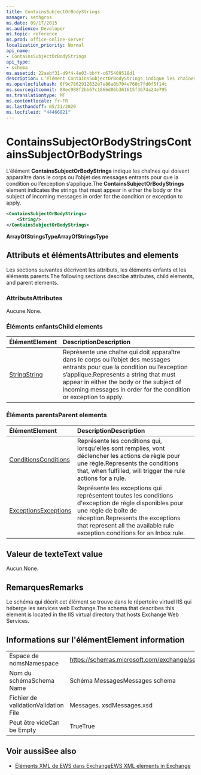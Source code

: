 ```yaml
---
title: ContainsSubjectOrBodyStrings
manager: sethgros
ms.date: 09/17/2015
ms.audience: Developer
ms.topic: reference
ms.prod: office-online-server
localization_priority: Normal
api_name:
- ContainsSubjectOrBodyStrings
api_type:
- schema
ms.assetid: 22aebf31-d9f4-4e03-bbff-c675409518d1
description: L’élément ContainsSubjectOrBodyStrings indique les chaînes qui doivent apparaître dans le corps ou l’objet des messages entrants pour que la condition ou l’exception s’applique.
ms.openlocfilehash: 6f9c7862912632e7e86a0b704e760c7fd0f5f14c
ms.sourcegitcommit: 88ec988f2bb67c1866d06b361615f3674a24e795
ms.translationtype: MT
ms.contentlocale: fr-FR
ms.lasthandoff: 05/31/2020
ms.locfileid: "44466821"
---
```

# <a name="containssubjectorbodystrings"></a><span data-ttu-id="cbe85-103">ContainsSubjectOrBodyStrings</span><span class="sxs-lookup"><span data-stu-id="cbe85-103">ContainsSubjectOrBodyStrings</span></span>

<span data-ttu-id="cbe85-104">L’élément **ContainsSubjectOrBodyStrings** indique les chaînes qui doivent apparaître dans le corps ou l’objet des messages entrants pour que la condition ou l’exception s’applique.</span><span class="sxs-lookup"><span data-stu-id="cbe85-104">The **ContainsSubjectOrBodyStrings** element indicates the strings that must appear in either the body or the subject of incoming messages in order for the condition or exception to apply.</span></span> 
  
```XML
<ContainsSubjectOrBodyStrings>
    <String/>
</ContainsSubjectOrBodyStrings>
```

 <span data-ttu-id="cbe85-105">**ArrayOfStringsType**</span><span class="sxs-lookup"><span data-stu-id="cbe85-105">**ArrayOfStringsType**</span></span>
## <a name="attributes-and-elements"></a><span data-ttu-id="cbe85-106">Attributs et éléments</span><span class="sxs-lookup"><span data-stu-id="cbe85-106">Attributes and elements</span></span>

<span data-ttu-id="cbe85-107">Les sections suivantes décrivent les attributs, les éléments enfants et les éléments parents.</span><span class="sxs-lookup"><span data-stu-id="cbe85-107">The following sections describe attributes, child elements, and parent elements.</span></span>
  
### <a name="attributes"></a><span data-ttu-id="cbe85-108">Attributs</span><span class="sxs-lookup"><span data-stu-id="cbe85-108">Attributes</span></span>

<span data-ttu-id="cbe85-109">Aucune.</span><span class="sxs-lookup"><span data-stu-id="cbe85-109">None.</span></span>
  
### <a name="child-elements"></a><span data-ttu-id="cbe85-110">Éléments enfants</span><span class="sxs-lookup"><span data-stu-id="cbe85-110">Child elements</span></span>

|<span data-ttu-id="cbe85-111">**Élément**</span><span class="sxs-lookup"><span data-stu-id="cbe85-111">**Element**</span></span>|<span data-ttu-id="cbe85-112">**Description**</span><span class="sxs-lookup"><span data-stu-id="cbe85-112">**Description**</span></span>|
|:-----|:-----|
|[<span data-ttu-id="cbe85-113">String</span><span class="sxs-lookup"><span data-stu-id="cbe85-113">String</span></span>](string.md) <br/> |<span data-ttu-id="cbe85-114">Représente une chaîne qui doit apparaître dans le corps ou l’objet des messages entrants pour que la condition ou l’exception s’applique.</span><span class="sxs-lookup"><span data-stu-id="cbe85-114">Represents a string that must appear in either the body or the subject of incoming messages in order for the condition or exception to apply.</span></span>  <br/> |
   
### <a name="parent-elements"></a><span data-ttu-id="cbe85-115">Éléments parents</span><span class="sxs-lookup"><span data-stu-id="cbe85-115">Parent elements</span></span>

|<span data-ttu-id="cbe85-116">**Élément**</span><span class="sxs-lookup"><span data-stu-id="cbe85-116">**Element**</span></span>|<span data-ttu-id="cbe85-117">**Description**</span><span class="sxs-lookup"><span data-stu-id="cbe85-117">**Description**</span></span>|
|:-----|:-----|
|[<span data-ttu-id="cbe85-118">Conditions</span><span class="sxs-lookup"><span data-stu-id="cbe85-118">Conditions</span></span>](conditions.md) <br/> |<span data-ttu-id="cbe85-119">Représente les conditions qui, lorsqu'elles sont remplies, vont déclencher les actions de règle pour une règle.</span><span class="sxs-lookup"><span data-stu-id="cbe85-119">Represents the conditions that, when fulfilled, will trigger the rule actions for a rule.</span></span>  <br/> |
|[<span data-ttu-id="cbe85-120">Exceptions</span><span class="sxs-lookup"><span data-stu-id="cbe85-120">Exceptions</span></span>](exceptions.md) <br/> |<span data-ttu-id="cbe85-121">Représente les exceptions qui représentent toutes les conditions d'exception de règle disponibles pour une règle de boîte de réception.</span><span class="sxs-lookup"><span data-stu-id="cbe85-121">Represents the exceptions that represent all the available rule exception conditions for an Inbox rule.</span></span>  <br/> |
   
## <a name="text-value"></a><span data-ttu-id="cbe85-122">Valeur de texte</span><span class="sxs-lookup"><span data-stu-id="cbe85-122">Text value</span></span>

<span data-ttu-id="cbe85-123">Aucun.</span><span class="sxs-lookup"><span data-stu-id="cbe85-123">None.</span></span>
  
## <a name="remarks"></a><span data-ttu-id="cbe85-124">Remarques</span><span class="sxs-lookup"><span data-stu-id="cbe85-124">Remarks</span></span>

<span data-ttu-id="cbe85-125">Le schéma qui décrit cet élément se trouve dans le répertoire virtuel IIS qui héberge les services web Exchange.</span><span class="sxs-lookup"><span data-stu-id="cbe85-125">The schema that describes this element is located in the IIS virtual directory that hosts Exchange Web Services.</span></span>
  
## <a name="element-information"></a><span data-ttu-id="cbe85-126">Informations sur l'élément</span><span class="sxs-lookup"><span data-stu-id="cbe85-126">Element information</span></span>

|||
|:-----|:-----|
|<span data-ttu-id="cbe85-127">Espace de noms</span><span class="sxs-lookup"><span data-stu-id="cbe85-127">Namespace</span></span>  <br/> |https://schemas.microsoft.com/exchange/services/2006/messages  <br/> |
|<span data-ttu-id="cbe85-128">Nom du schéma</span><span class="sxs-lookup"><span data-stu-id="cbe85-128">Schema Name</span></span>  <br/> |<span data-ttu-id="cbe85-129">Schéma Messages</span><span class="sxs-lookup"><span data-stu-id="cbe85-129">Messages schema</span></span>  <br/> |
|<span data-ttu-id="cbe85-130">Fichier de validation</span><span class="sxs-lookup"><span data-stu-id="cbe85-130">Validation File</span></span>  <br/> |<span data-ttu-id="cbe85-131">Messages. xsd</span><span class="sxs-lookup"><span data-stu-id="cbe85-131">Messages.xsd</span></span>  <br/> |
|<span data-ttu-id="cbe85-132">Peut être vide</span><span class="sxs-lookup"><span data-stu-id="cbe85-132">Can be Empty</span></span>  <br/> |<span data-ttu-id="cbe85-133">True</span><span class="sxs-lookup"><span data-stu-id="cbe85-133">True</span></span>  <br/> |
   
## <a name="see-also"></a><span data-ttu-id="cbe85-134">Voir aussi</span><span class="sxs-lookup"><span data-stu-id="cbe85-134">See also</span></span>



- [<span data-ttu-id="cbe85-135">Éléments XML de EWS dans Exchange</span><span class="sxs-lookup"><span data-stu-id="cbe85-135">EWS XML elements in Exchange</span></span>](ews-xml-elements-in-exchange.md)

